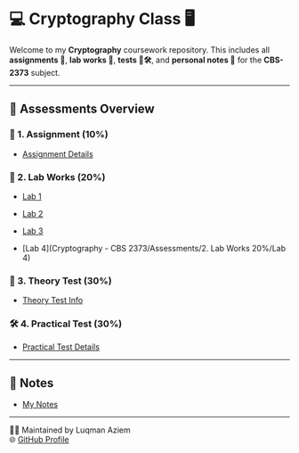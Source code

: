 # 💻 Cryptography Class 🖥️

Welcome to my **Cryptography** coursework repository. This includes all **assignments 📄**, **lab works 🧪**, **tests 🧠🛠️**, and **personal notes 📝** for the **CBS-2373** subject.

---

## 📂 Assessments Overview

### 📄 1. Assignment (10%)

- [Assignment Details](https://github.com/L-Azymm/Luqman-Aziem/tree/main/Cryptography%20-%20CBS%202373/Assessments/1.%20Assignment%2010%25)

### 🧪 2. Lab Works (20%)

- [Lab 1](https://github.com/L-Azymm/Luqman-Aziem/blob/main/Cryptography%20-%20CBS%202373/Assessments/2.%20Lab%20Works%2020%25/Lab%201/Lab%201.md)
  
- [Lab 2](https://github.com/L-Azymm/Luqman-Aziem/blob/main/Cryptography%20-%20CBS%202373/Assessments/2.%20Lab%20Works%2020%25/Lab%202/Lab%202.md)
  
- [Lab 3](https://github.com/L-Azymm/Luqman-Aziem/blob/main/Cryptography%20-%20CBS%202373/Assessments/2.%20Lab%20Works%2020%25/Lab%203/Lab_3.md)
  
- [Lab 4](Cryptography - CBS 2373/Assessments/2. Lab Works 20%/Lab 4)

### 🧠 3. Theory Test (30%)

- [Theory Test Info](https://github.com/L-Azymm/Luqman-Aziem/tree/main/Cryptography%20-%20CBS%202373/Assessments/3.%20Theory%20Test%2030%25)

### 🛠️ 4. Practical Test (30%)

- [Practical Test Details](https://github.com/L-Azymm/Luqman-Aziem/tree/main/Cryptography%20-%20CBS%202373/Assessments/4.%20Practical%20Test%2030%25)

---

## 📝 Notes

- [My Notes](https://github.com/L-Azymm/Luqman-Aziem/tree/main/Cryptography%20-%20CBS%202373/Notes)

---

🧑‍💻 Maintained by Luqman Aziem  
🌐 [GitHub Profile](https://github.com/L-Azymm)
